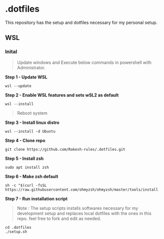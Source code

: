 # .dotfiles

This repository has the setup and dotfiles necessary for my personal setup.

## WSL 

### Inital

> Update windows and Execute below commands in powershell with Administrator. 

**Step 1 - Update WSL**
```
wsl --update
```

**Step 2 - Enable WSL features and sets wSL2 as default**
```
wsl --install
```
> Reboot system

**Step 3 - Install linux distro**
```
wsl --install -d Ubuntu
```

**Step 4 - Clone repo**
```
git clone https://github.com/Rakesh-rules/.dotfiles.git
```

**Step 5 - Install zsh**
```
sudo apt install zsh
```

**Step 6 - Make zsh default**

```
sh -c "$(curl -fsSL https://raw.githubusercontent.com/ohmyzsh/ohmyzsh/master/tools/install.sh)"
```

**Step 7 - Run installation script**
> Note : The setup scripts installs softwares necessary for my development setup and replaces local dotfiles with the ones in this repo.
> feel free to fork and edit as needed.
```
cd .dotfiles
./setup.sh
```

